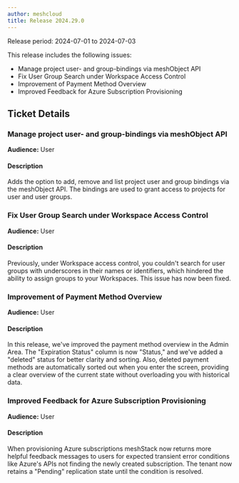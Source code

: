 ```yaml
---
author: meshcloud
title: Release 2024.29.0
---
```


Release period: 2024-07-01 to 2024-07-03

This release includes the following issues:
* Manage project user- and group-bindings via meshObject API
* Fix User Group Search under Workspace Access Control
* Improvement of Payment Method Overview
* Improved Feedback for Azure Subscription Provisioning
<!--truncate-->

## Ticket Details
### Manage project user- and group-bindings via meshObject API
**Audience:** User<br>

#### Description
Adds the option to add, remove and list project user and group bindings
via the meshObject API. The bindings are used to grant access to projects
for user and user groups.

### Fix User Group Search under Workspace Access Control
**Audience:** User<br>

#### Description
Previously, under Workspace access control, you couldn't search for user groups with underscores in their names or identifiers, which hindered the ability to assign groups to your Workspaces. This issue has now been fixed.

### Improvement of Payment Method Overview
**Audience:** User<br>

#### Description
In this release, we've improved the payment method overview in the Admin Area. The "Expiration Status" column is now 
"Status," and we've added a "deleted" status for better clarity and sorting. Also, deleted payment methods are automatically 
sorted out when you enter the screen, providing a clear overview of the current state without overloading you with historical data.

### Improved Feedback for Azure Subscription Provisioning
**Audience:** User<br>

#### Description
When provisioning Azure subscriptions meshStack now returns more helpful
feedback messages to users for expected transient error conditions like
Azure's APIs not finding the newly created subscription. The tenant now
retains a "Pending" replication state until the condition is resolved.


